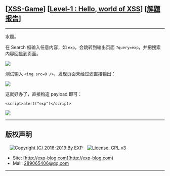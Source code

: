 ## [[XSS-Game](https://xss-game.appspot.com/)] [[Level-1 : Hello, world of XSS](https://xss-game.appspot.com/level1)] [[解题报告](http://exp-blog.com/2019/02/15/pid-3299/)]

------

水题。

在 Search 框输入任意内容，如 `exp`，会跳转到输出页面 `?query=exp`，并把搜索内容回显到页面。

![](https://github.com/lyy289065406/CTF-Solving-Reports/blob/master/xss-game/level-1/imgs/01.png)

测试输入 `<img src=0 />`，发现页面未经过滤直接输出：

![](https://github.com/lyy289065406/CTF-Solving-Reports/blob/master/xss-game/level-1/imgs/02.png)

这就好办了，直接构造 payload 即可：

`<script>alert("exp")</script>`

![](https://github.com/lyy289065406/CTF-Solving-Reports/blob/master/xss-game/level-1/imgs/03.png)

------

## 版权声明

　[![Copyright (C) 2016-2019 By EXP](https://img.shields.io/badge/Copyright%20(C)-2016~2019%20By%20EXP-blue.svg)](http://exp-blog.com)　[![License: GPL v3](https://img.shields.io/badge/License-GPL%20v3-blue.svg)](https://www.gnu.org/licenses/gpl-3.0)
  

- Site: [http://exp-blog.com](http://exp-blog.com) 
- Mail: <a href="mailto:289065406@qq.com?subject=[EXP's Github]%20Your%20Question%20（请写下您的疑问）&amp;body=What%20can%20I%20help%20you?%20（需要我提供什么帮助吗？）">289065406@qq.com</a>


------
